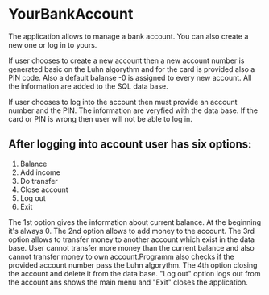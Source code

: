 # YourBankAccount
The application allows to manage a bank account. You can also create a new one or log in to yours. 

If user chooses to create a new account then a new account number is generated basic on the Luhn algorythm and for the card is provided also a PIN code. Also a default balanse -0 is assigned to every new account. All the information are added to the SQL data base.

If user chooses to log into the account then must provide an account number and the PIN. The information are veryfied with the data base. If the card or PIN is wrong then user will not be able to log in. 

## After logging into account user has six options:
1. Balance
2. Add income
3. Do transfer
4. Close account
5. Log out
0. Exit

The 1st option gives the information about current balance. At the beginning it's always 0.
The 2nd option allows to add money to the account.
The 3rd option allows to transfer money to another account which exist in the data base. User cannot transfer more money than the current balance and also cannot transfer money to own account.Programm also checks if the provided account number pass the Luhn algorythm.
The 4th option closing the account and delete it from the data base.
"Log out" option logs out from the account ans shows the main menu and "Exit" closes the application.
